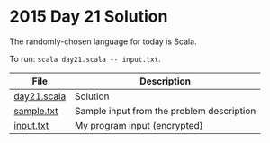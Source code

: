 # 2015 Day 21 Solution
The randomly-chosen language for today is Scala.

To run: `scala day21.scala -- input.txt`.

|File|Description
|---|--------|
|[day21.scala](day21.scala) | Solution |
|[sample.txt](sample.txt)   | Sample input from the problem description |
|[input.txt](input.txt)     | My program input (encrypted) |
